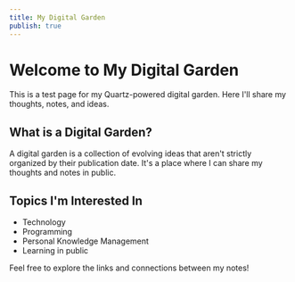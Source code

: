 ```yaml
---
title: My Digital Garden
publish: true
---
```


# Welcome to My Digital Garden

This is a test page for my Quartz-powered digital garden. Here I'll share my thoughts, notes, and ideas.

## What is a Digital Garden?

A digital garden is a collection of evolving ideas that aren't strictly organized by their publication date. It's a place where I can share my thoughts and notes in public.

## Topics I'm Interested In

- Technology
- Programming
- Personal Knowledge Management
- Learning in public

Feel free to explore the links and connections between my notes! 